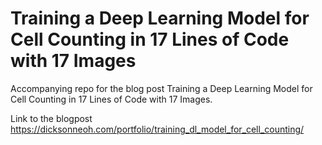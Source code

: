 # Training a Deep Learning Model for Cell Counting in 17 Lines of Code with 17 Images
Accompanying repo for the blog post Training a Deep Learning Model for Cell Counting in 17 Lines of Code with 17 Images.

Link to the blogpost
https://dicksonneoh.com/portfolio/training_dl_model_for_cell_counting/
